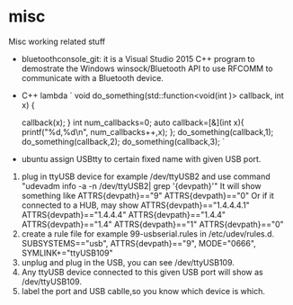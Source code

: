 # misc
Misc working related stuff 

* bluetoothconsole_git: it is a Visual Studio 2015 C++ program to demostrate the Windows winsock/Bluetooth API to use RFCOMM to communicate with a Bluetooth device.


* C++ lambda
`
void do_something(std::function<void(int )> callback, int x)
{

  callback(x);
}
int num_callbacks=0;
    auto callback=[&](int x){
      printf("%d,%d\n", num_callbacks++,x);
    };
do_something(callback,1);
do_something(callback,2);
do_something(callback,3);
`

* ubuntu assign USBtty to certain fixed name with given USB port.
1) plug in ttyUSB device for example /dev/ttyUSB2 and use command "udevadm info -a -n /dev/ttyUSB2| grep '{devpath}'"
   It will show something like 
    ATTRS{devpath}=="9"
    ATTRS{devpath}=="0"
Or if it connected to a HUB, may show
     ATTRS{devpath}=="1.4.4.4.1"
    ATTRS{devpath}=="1.4.4.4"
    ATTRS{devpath}=="1.4.4"
    ATTRS{devpath}=="1.4"
    ATTRS{devpath}=="1"
    ATTRS{devpath}=="0"
2) create a rule file for example 99-usbserial.rules in /etc/udev/rules.d.
SUBSYSTEMS=="usb",  ATTRS{devpath}=="9", MODE="0666", SYMLINK+="ttyUSB109"
3) unplug and plug in the USB, you can see /dev/ttyUSB109. 
4) Any ttyUSB device connected to this given USB port will show as /dev/ttyUSB109. 
5) label the port and USB cablle,so you know which device is which.
